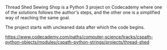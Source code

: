 Thread Shed Sewing Shop is a Python 3 project on Codecademy where one of the solutions follows the author's steps, and the other one is a simplified way of reaching the same goal.

The project starts with uncleaned data after which the code begins.

https://www.codecademy.com/paths/computer-science/tracks/cspath-python-objects/modules/cspath-python-strings/projects/thread-shed
